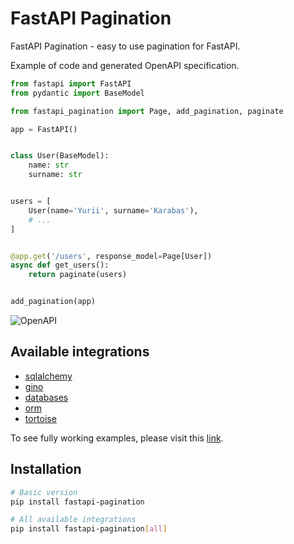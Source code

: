 # FastAPI Pagination

FastAPI Pagination - easy to use pagination for FastAPI.

Example of code and generated OpenAPI specification.

```python
from fastapi import FastAPI
from pydantic import BaseModel

from fastapi_pagination import Page, add_pagination, paginate

app = FastAPI()


class User(BaseModel):
    name: str
    surname: str


users = [
    User(name='Yurii', surname='Karabas'),
    # ...
]


@app.get('/users', response_model=Page[User])
async def get_users():
    return paginate(users)


add_pagination(app)
```

![OpenAPI](/images/openapi_example.png)

## Available integrations

* [sqlalchemy](https://github.com/sqlalchemy/sqlalchemy)
* [gino](https://github.com/python-gino/gino)
* [databases](https://github.com/encode/databases)
* [orm](https://github.com/encode/orm)
* [tortoise](https://github.com/tortoise/tortoise-orm)

To see fully working examples, please visit this
[link](https://github.com/uriyyo/fastapi-pagination/tree/main/examples).

## Installation

```bash
# Basic version
pip install fastapi-pagination

# All available integrations
pip install fastapi-pagination[all]
```